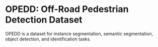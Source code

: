 # OPEDD: Off-Road Pedestrian Detection Dataset

OPEDD is a dataset for instance segmentation, semantic segmentation, object detection, and identification tasks.